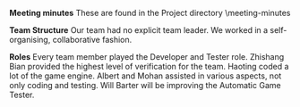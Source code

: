 **Meeting minutes**
These are found in the Project directory \meeting-minutes

**Team Structure**
Our team had no explicit team leader. We worked in a self-organising, collaborative fashion.

**Roles**
Every team member played the Developer and Tester role.
Zhishang Bian provided the highest level of verification for the team.
Haoting coded a lot of the game engine.
Albert and Mohan assisted in various aspects, not only coding and testing.
Will Barter will be improving the Automatic Game Tester.